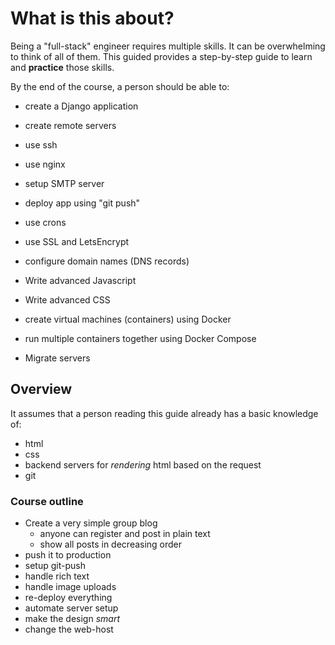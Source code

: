 # What is this about?

Being a "full-stack" engineer requires multiple skills. It can be overwhelming to think of all of them. This guided provides a step-by-step guide to learn and **practice** those skills.

By the end of the course, a person should be able to:

- create a Django application
- create remote servers 
- use ssh
- use nginx
- setup SMTP server
- deploy app using "git push"
- use crons
- use SSL and LetsEncrypt
- configure domain names (DNS records)

- Write advanced Javascript
- Write advanced CSS

- create virtual machines (containers) using Docker
- run multiple containers together using Docker Compose

- Migrate servers


## Overview

It assumes that a person reading this guide already has a basic knowledge of:

- html
- css
- backend servers for *rendering* html based on the request
- git


### Course outline

- Create a very simple group blog
    - anyone can register and post in plain text
    - show all posts in decreasing order
- push it to production
- setup git-push
- handle rich text
- handle image uploads
- re-deploy everything
- automate server setup
- make the design *smart*
- change the web-host
